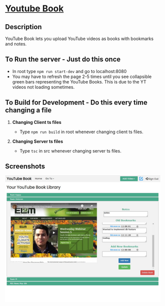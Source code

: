 # [Youtube Book](https://cryptic-basin-95763.herokuapp.com/)

## Description
YouTube Book lets you upload YouTube videos as books with bookmarks and notes.

## To Run the server - Just do this once
* In root type `npm run start-dev` and go to localhost:8080
* You may have to refresh the page 2-5 times until you see collapsible green bars representing the YouTube Books. This is due to the YT videos not loading sometimes.

## To Build for Development - Do this every time changing a file
1. **Changing Client ts files**
    * Type `npm run build` in root whenever changing client ts files.

2. **Changing Server ts files**
    * Type `tsc` in src whenever changing server ts files.
    
## Screenshots    
![Screenshot](docs/Youtube_Book_Screenshot.jpg)      
